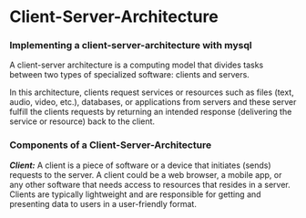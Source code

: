 # Client-Server-Architecture

### Implementing a client-server-architecture with mysql

A client-server architecture is a computing model that divides tasks between two types of specialized software: clients and servers. 

 In this architecture, clients request services or resources such as files (text, audio, video, etc.), databases, or applications from servers and these server fulfill the clients requests by returning an intended response (delivering the service or resource) back to the client.

 ### Components of a Client-Server-Architecture
***Client:*** A client is a piece of software or a device that initiates (sends) requests to the server. A client could be a web browser, a mobile app, or any other software that needs access to resources that resides in a server. Clients are typically lightweight and are responsible for getting and presenting data to users in a user-friendly format.
